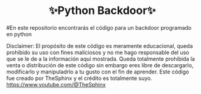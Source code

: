 <h1 align="center">✨Python Backdoor✨</h1>
#En este repositorio encontrarás el código para un backdoor programado en python 

Disclaimer:
El propósito de este código es meramente educacional, queda prohibido su uso con fines maliciosos y no me hago responsable del uso que se le de a la información aquí mostrada.
Queda totalmente prohibida la venta o distribución de este código sin embargo eres libre de descargarlo, modificarlo y manipuladrlo a tu gusto con el fin de aprender. 
Este código fue creado por TheSphinx y el crédito es totalmente suyo.
https://www.youtube.com/@TheSphinx
